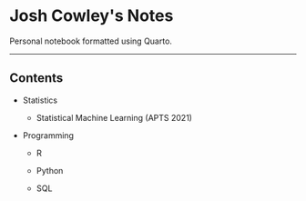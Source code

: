 # Josh Cowley's Notes

Personal notebook formatted using Quarto.

----

## Contents

- Statistics

    - Statistical Machine Learning (APTS 2021)

- Programming

    - R

    - Python

    - SQL
